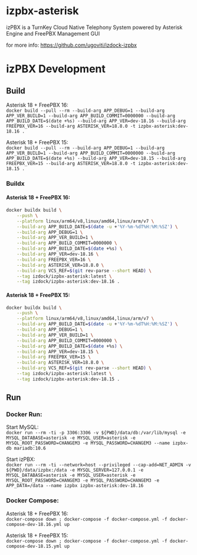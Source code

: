 # izpbx-asterisk

izPBX is a TurnKey Cloud Native Telephony System powered by Asterisk Engine and FreePBX Management GUI

for more info: https://github.com/ugoviti/izdock-izpbx

# izPBX Development

## Build

Asterisk 18 + FreePBX 16:  
`docker build --pull --rm --build-arg APP_DEBUG=1 --build-arg APP_VER_BUILD=1 --build-arg APP_BUILD_COMMIT=0000000 --build-arg APP_BUILD_DATE=$(date +%s) --build-arg APP_VER=dev-18.16 --build-arg FREEPBX_VER=16 --build-arg ASTERISK_VER=18.8.0 -t izpbx-asterisk:dev-18.16 .`

Asterisk 18 + FreePBX 15:  
`docker build --pull --rm --build-arg APP_DEBUG=1 --build-arg APP_VER_BUILD=1 --build-arg APP_BUILD_COMMIT=0000000 --build-arg APP_BUILD_DATE=$(date +%s) --build-arg APP_VER=dev-18.15 --build-arg FREEPBX_VER=15 --build-arg ASTERISK_VER=18.8.0 -t izpbx-asterisk:dev-18.15 .`

### Buildx

#### Asterisk 18 + FreePBX 16:

``` bash
docker buildx build \
    --push \
    --platform linux/arm64/v8,linux/amd64,linux/arm/v7 \
    --build-arg APP_BUILD_DATE=$(date -u +'%Y-%m-%dT%H:%M:%SZ') \
    --build-arg APP_DEBUG=1 \
    --build-arg APP_VER_BUILD=1 \
    --build-arg APP_BUILD_COMMIT=0000000 \
    --build-arg APP_BUILD_DATE=$(date +%s) \
    --build-arg APP_VER=dev-18.16 \
    --build-arg FREEPBX_VER=16 \
    --build-arg ASTERISK_VER=18.8.0 \
    --build-arg VCS_REF=$(git rev-parse --short HEAD) \
    --tag izdock/izpbx-asterisk:latest \
    --tag izdock/izpbx-asterisk:dev-18.16 .
```

#### Asterisk 18 + FreePBX 15:

``` bash
docker buildx build \
    --push \
    --platform linux/arm64/v8,linux/amd64,linux/arm/v7 \
    --build-arg APP_BUILD_DATE=$(date -u +'%Y-%m-%dT%H:%M:%SZ') \
    --build-arg APP_DEBUG=1 \
    --build-arg APP_VER_BUILD=1 \
    --build-arg APP_BUILD_COMMIT=0000000 \
    --build-arg APP_BUILD_DATE=$(date +%s) \
    --build-arg APP_VER=dev-18.15 \
    --build-arg FREEPBX_VER=15 \
    --build-arg ASTERISK_VER=18.8.0 \
    --build-arg VCS_REF=$(git rev-parse --short HEAD) \
    --tag izdock/izpbx-asterisk:latest \
    --tag izdock/izpbx-asterisk:dev-18.15 .
```

## Run

### Docker Run:
Start MySQL:  
`docker run --rm -ti -p 3306:3306 -v ${PWD}/data/db:/var/lib/mysql -e MYSQL_DATABASE=asterisk -e MYSQL_USER=asterisk -e MYSQL_ROOT_PASSWORD=CHANGEM3 -e MYSQL_PASSWORD=CHANGEM3 --name izpbx-db mariadb:10.6`

Start izPBX:  
`docker run --rm -ti --network=host --privileged --cap-add=NET_ADMIN -v ${PWD}/data/izpbx:/data -e MYSQL_SERVER=127.0.0.1 -e MYSQL_DATABASE=asterisk -e MYSQL_USER=asterisk -e MYSQL_ROOT_PASSWORD=CHANGEM3 -e MYSQL_PASSWORD=CHANGEM3 -e APP_DATA=/data --name izpbx izpbx-asterisk:dev-18.16`


### Docker Compose:

Asterisk 18 + FreePBX 16:  
`docker-compose down ; docker-compose -f docker-compose.yml -f docker-compose-dev-18.16.yml up`

Asterisk 18 + FreePBX 15:  
`docker-compose down ; docker-compose -f docker-compose.yml -f docker-compose-dev-18.15.yml up`
